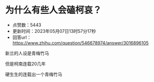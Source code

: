 # 为什么有些人会磕柯哀？
- 点赞数：5443
- 更新时间：2023年05月07日13时57分17秒
- 回答url：https://www.zhihu.com/question/546678974/answer/3016896105
<body>
 <p data-pid="XQqDOhEH">新兰的人设是青梅竹马</p>
 <p data-pid="haQitYyU">但是柯南连载20几年</p>
 <p data-pid="ZKVtbSkm">硬生生的连载出一个青梅竹马</p>
</body>